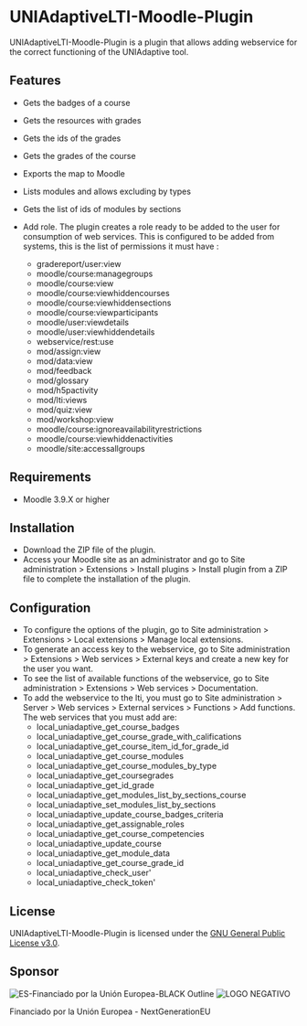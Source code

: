 # UNIAdaptiveLTI-Moodle-Plugin

UNIAdaptiveLTI-Moodle-Plugin is a plugin that allows adding webservice for the correct functioning of the UNIAdaptive tool.

## Features

- Gets the badges of a course
- Gets the resources with grades
- Gets the ids of the grades
- Gets the grades of the course
- Exports the map to Moodle
- Lists modules and allows excluding by types
- Gets the list of ids of modules by sections

- Add role.
  The plugin creates a role ready to be added to the user for consumption of web services. This is configured to be added from systems, this is the list of permissions it must have :
  - gradereport/user:view
  - moodle/course:managegroups
  - moodle/course:view
  - moodle/course:viewhiddencourses
  - moodle/course:viewhiddensections
  - moodle/course:viewparticipants
  - moodle/user:viewdetails
  - moodle/user:viewhiddendetails
  - webservice/rest:use
  - mod/assign:view
  - mod/data:view
  - mod/feedback
  - mod/glossary
  - mod/h5pactivity
  - mod/lti:views
  - mod/quiz:view
  - mod/workshop:view
  - moodle/course:ignoreavailabilityrestrictions
  - moodle/course:viewhiddenactivities
  - moodle/site:accessallgroups

## Requirements

- Moodle 3.9.X or higher

## Installation

- Download the ZIP file of the plugin.
- Access your Moodle site as an administrator and go to Site administration > Extensions > Install plugins > Install plugin from a ZIP file to complete the installation of the plugin.

## Configuration

- To configure the options of the plugin, go to Site administration > Extensions > Local extensions > Manage local extensions.
- To generate an access key to the webservice, go to Site administration > Extensions > Web services > External keys and create a new key for the user you want.
- To see the list of available functions of the webservice, go to Site administration > Extensions > Web services > Documentation.
- To add the webservice to the lti, you must go to Site administration > Server > Web services > External services > Functions > Add functions.
  The web services that you must add are:
  - local_uniadaptive_get_course_badges
  - local_uniadaptive_get_course_grade_with_califications
  - local_uniadaptive_get_course_item_id_for_grade_id
  - local_uniadaptive_get_course_modules
  - local_uniadaptive_get_course_modules_by_type
  - local_uniadaptive_get_coursegrades
  - local_uniadaptive_get_id_grade
  - local_uniadaptive_get_modules_list_by_sections_course
  - local_uniadaptive_set_modules_list_by_sections
  - local_uniadaptive_update_course_badges_criteria
  - local_uniadaptive_get_assignable_roles
  - local_uniadaptive_get_course_competencies
  - local_uniadaptive_update_course
  - local_uniadaptive_get_module_data
  - local_uniadaptive_get_course_grade_id
  - local_uniadaptive_check_user'
  - local_uniadaptive_check_token'

## License

UNIAdaptiveLTI-Moodle-Plugin is licensed under the [GNU General Public License v3.0](https://www.gnu.org/licenses/gpl-3.0.html).

## Sponsor

![ES-Financiado por la Unión Europea-BLACK Outline](https://github.com/uniadaptiveLTI/uniadaptive-Moodle-Plugins/assets/91719773/5d24c976-6188-4fec-a0fc-e1b671c32f3e)
![LOGO NEGATIVO](https://github.com/uniadaptiveLTI/uniadaptive-Moodle-Plugins/assets/91719773/079fd609-5306-49e6-a04b-3808a624f0a7)


Financiado por la Unión Europea - NextGenerationEU
